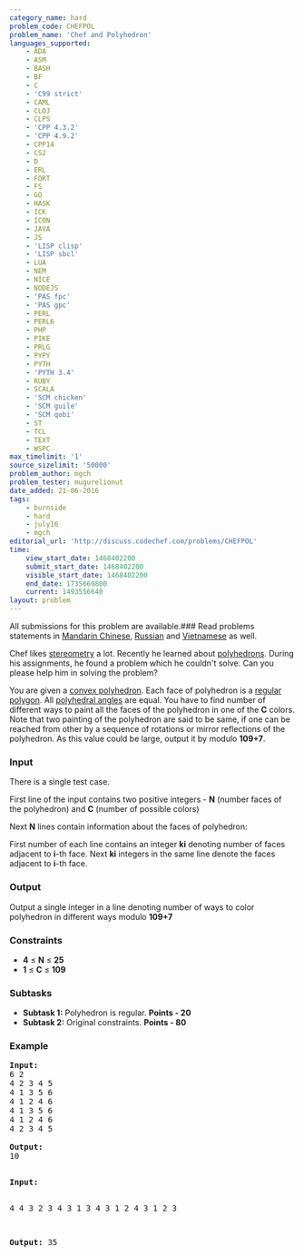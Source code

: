 ```yaml
---
category_name: hard
problem_code: CHEFPOL
problem_name: 'Chef and Polyhedron'
languages_supported:
    - ADA
    - ASM
    - BASH
    - BF
    - C
    - 'C99 strict'
    - CAML
    - CLOJ
    - CLPS
    - 'CPP 4.3.2'
    - 'CPP 4.9.2'
    - CPP14
    - CS2
    - D
    - ERL
    - FORT
    - FS
    - GO
    - HASK
    - ICK
    - ICON
    - JAVA
    - JS
    - 'LISP clisp'
    - 'LISP sbcl'
    - LUA
    - NEM
    - NICE
    - NODEJS
    - 'PAS fpc'
    - 'PAS gpc'
    - PERL
    - PERL6
    - PHP
    - PIKE
    - PRLG
    - PYPY
    - PYTH
    - 'PYTH 3.4'
    - RUBY
    - SCALA
    - 'SCM chicken'
    - 'SCM guile'
    - 'SCM qobi'
    - ST
    - TCL
    - TEXT
    - WSPC
max_timelimit: '1'
source_sizelimit: '50000'
problem_author: mgch
problem_tester: mugurelionut
date_added: 21-06-2016
tags:
    - burnside
    - hard
    - july16
    - mgch
editorial_url: 'http://discuss.codechef.com/problems/CHEFPOL'
time:
    view_start_date: 1468402200
    submit_start_date: 1468402200
    visible_start_date: 1468402200
    end_date: 1735669800
    current: 1493556640
layout: problem
---
```

All submissions for this problem are available.###  Read problems statements in [Mandarin Chinese](http://www.codechef.com/download/translated/JULY16/mandarin/CHEFPOL.pdf), [Russian](http://www.codechef.com/download/translated/JULY16/russian/CHEFPOL.pdf) and [Vietnamese](http://www.codechef.com/download/translated/JULY16/vietnamese/CHEFPOL.pdf) as well.

Chef likes [stereometry](https://en.wikipedia.org/wiki/Solid_geometry) a lot. Recently he learned about [polyhedrons](https://en.wikipedia.org/wiki/Polyhedron). During his assignments, he found a problem which he couldn't solve. Can you please help him in solving the problem?

You are given a [convex polyhedron](http://mathworld.wolfram.com/ConvexPolyhedron.html). Each face of polyhedron is a [regular polygon](https://en.wikipedia.org/wiki/Regular_polygon). All [polyhedral angles](https://en.wikipedia.org/wiki/Vertex_angle) are equal. You have to find number of different ways to paint all the faces of the polyhedron in one of the **C** colors. Note that two painting of the polyhedron are said to be same, if one can be reached from other by a sequence of rotations or mirror reflections of the polyhedron. As this value could be large, output it by modulo **109+7**.

### Input

There is a single test case.

First line of the input contains two positive integers - **N** (number faces of the polyhedron) and **C** (number of possible colors)

Next **N** lines contain information about the faces of polyhedron:

First number of each line contains an integer **ki** denoting number of faces adjacent to **i**-th face. Next **ki** integers in the same line denote the faces adjacent to **i**-th face.

### Output

Output a single integer in a line denoting number of ways to color polyhedron in different ways modulo **109+7**

### Constraints

- **4** ≤ **N** ≤ **25**
- **1** ≤ **C** ≤ **109**

### Subtasks

- **Subtask 1:** Polyhedron is regular. **Points - 20**
- **Subtask 2:** Original constraints. **Points - 80**

### Example

<pre><b>Input:</b>
6 2
4 2 3 4 5
4 1 3 5 6
4 1 2 4 6
4 1 3 5 6
4 1 2 4 6
4 2 3 4 5

<b>Output:</b>
10

</pre><pre><b>Input:</b>
4 4
3 2 3 4
3 1 3 4
3 1 2 4
3 1 2 3

<b>Output:</b>
35
</pre>